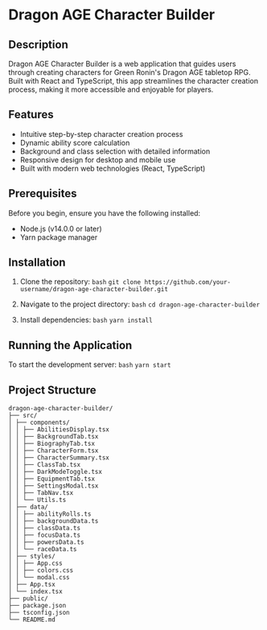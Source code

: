 # Dragon AGE Character Builder

## Description

Dragon AGE Character Builder is a web application that guides users through creating characters for Green Ronin's Dragon AGE tabletop RPG. Built with React and TypeScript, this app streamlines the character creation process, making it more accessible and enjoyable for players.

## Features

- Intuitive step-by-step character creation process
- Dynamic ability score calculation
- Background and class selection with detailed information
- Responsive design for desktop and mobile use
- Built with modern web technologies (React, TypeScript)

## Prerequisites

Before you begin, ensure you have the following installed:
- Node.js (v14.0.0 or later)
- Yarn package manager

## Installation

1. Clone the repository:
   `bash`
   `git clone https://github.com/your-username/dragon-age-character-builder.git`

2. Navigate to the project directory:
   `bash`
   `cd dragon-age-character-builder`

3. Install dependencies:
   `bash`
   `yarn install`


## Running the Application

To start the development server:
    `bash`
    `yarn start`

## Project Structure

```
dragon-age-character-builder/
├── src/
│ ├── components/
│ │ ├── AbilitiesDisplay.tsx
│ │ ├── BackgroundTab.tsx
│ │ ├── BiographyTab.tsx
│ │ ├── CharacterForm.tsx
│ │ ├── CharacterSummary.tsx
│ │ ├── ClassTab.tsx
│ │ ├── DarkModeToggle.tsx
│ │ ├── EquipmentTab.tsx
│ │ ├── SettingsModal.tsx
│ │ ├── TabNav.tsx
│ │ └── Utils.ts
│ ├── data/
│ │ ├── abilityRolls.ts
│ │ ├── backgroundData.ts
│ │ ├── classData.ts
│ │ ├── focusData.ts
│ │ ├── powersData.ts
│ │ └── raceData.ts
│ ├── styles/
│ │ ├── App.css
│ │ ├── colors.css
│ │ └── modal.css
│ ├── App.tsx
│ └── index.tsx
├── public/
├── package.json
├── tsconfig.json
└── README.md
```